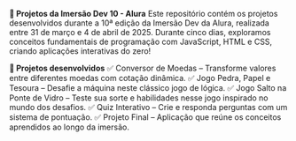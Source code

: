 **🚀 Projetos da Imersão Dev 10 - Alura**
Este repositório contém os projetos desenvolvidos durante a 10ª edição da Imersão Dev da Alura, realizada entre 31 de março e 4 de abril de 2025. Durante cinco dias, exploramos conceitos fundamentais de programação com JavaScript, HTML e CSS, criando aplicações interativas do zero!

**📌 Projetos desenvolvidos**
✅ Conversor de Moedas – Transforme valores entre diferentes moedas com cotação dinâmica.
✅ Jogo Pedra, Papel e Tesoura – Desafie a máquina neste clássico jogo de lógica.
✅ Jogo Salto na Ponte de Vidro – Teste sua sorte e habilidades nesse jogo inspirado no mundo dos desafios.
✅ Quiz Interativo – Crie e responda perguntas com um sistema de pontuação.
✅ Projeto Final – Aplicação que reúne os conceitos aprendidos ao longo da imersão.

